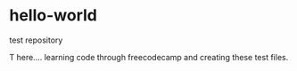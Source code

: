 # hello-world
test repository

T here.... learning code through freecodecamp and creating these test files.
